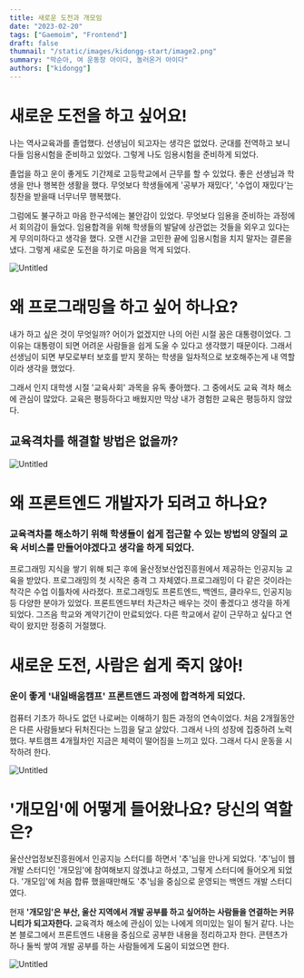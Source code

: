 ```yaml
---
title: 새로운 도전과 개모임
date: "2023-02-20"
tags: ["Gaemoim", "Frontend"]
draft: false
thumnail: "/static/images/kidongg-start/image2.png"
summary: "막순아, 여 운동장 아이다, 놀러온거 아이다"
authors: ["kidongg"]
---
```


# 새로운 도전을 하고 싶어요!

나는 역사교육과를 졸업했다. 선생님이 되고자는 생각은 없었다. 군대를 전역하고 보니 다들 임용시험을 준비하고 있었다. 그렇게 나도 임용시험을 준비하게 되었다.

졸업을 하고 운이 좋게도 기간제로 고등학교에서 근무를 할 수 있었다. 좋은 선생님과 학생을 만나 행복한 생활을 했다. 무엇보다 학생들에게 '공부가 재밌다', '수업이 재밌다'는 칭찬을 받을때 너무너무 행복했다.

그럼에도 불구하고 마음 한구석에는 불안감이 있었다. 무엇보다 임용을 준비하는 과정에서 회의감이 들었다. 임용합격을 위해 학생들의 발달에 상관없는 것들을 외우고 있다는게 무의미하다고 생각을 했다. 오랜 시간을 고민한 끝에 임용시험을 치지 말자는 결론을 냈다. 그렇게 새로운 도전을 하기로 마음을 먹게 되었다.

![Untitled](/static/images/kidongg-start/image3.png)

# 왜 프로그래밍을 하고 싶어 하나요?

내가 하고 싶은 것이 무엇일까? 어이가 없겠지만 나의 어린 시절 꿈은 대통령이었다. 그 이유는 대통령이 되면 어려운 사람들을 쉽게 도울 수 있다고 생각했기 때문이다. 그래서 선생님이 되면 부모로부터 보호를 받지 못하는 학생을 일차적으로 보호해주는게 내 역할이라 생각을 했었다.

그래서 인지 대학생 시절 '교육사회' 과목을 유독 좋아했다. 그 중에서도 교육 격차 해소에 관심이 많았다. 교육은 평등하다고 배웠지만 막상 내가 경험한 교육은 평등하지 않았다.

## 교육격차를 해결할 방법은 없을까?

![Untitled](/static/images/kidongg-start/image1.png)

# 왜 프론트엔드 개발자가 되려고 하나요?

### 교육격차를 해소하기 위해 학생들이 쉽게 접근할 수 있는 방법의 양질의 교육 서비스를 만들어야겠다고 생각을 하게 되었다.

프로그래밍 지식을 쌓기 위해 퇴근 후에 울산정보산업진흥원에서 제공하는 인공지능 교육을 받았다. 프로그래밍의 첫 시작은 충격 그 자체였다.프로그래밍이 다 같은 것이라는 착각은 수업 이틀차에 사라졌다. 프로그래밍도 프론트엔드, 백엔드, 클라우드, 인공지능 등 다양한 분야가 있었다. 프론트엔드부터 차근차근 배우는 것이 좋겠다고 생각을 하게 되었다. 그즈음 학교와 계약기간이 만료되었다. 다른 학교에서 같이 근무하고 싶다고 연락이 왔지만 정중히 거절했다.

# 새로운 도전, 사람은 쉽게 죽지 않아!

### 운이 좋게 '내일배움캠프' 프론트앤드 과정에 합격하게 되었다.

컴퓨터 기초가 하나도 없던 나로써는 이해하기 힘든 과정의 연속이었다. 처음 2개월동안은 다른 사람들보다 뒤처진다는 느낌을 달고 살았다. 그래서 나의 성장에 집중하려 노력했다. 부트캠프 4개월차인 지금은 체력이 떨어짐을 느끼고 있다. 그래서 다시 운동을 시작하려 한다.

![Untitled](/static/images/kidongg-start/image5.png)

# '개모임'에 어떻게 들어왔나요? 당신의 역할은?

울산산업정보진흥원에서 인공지능 스터디를 하면서 '추'님을 만나게 되었다. '추'님이 웹 개발 스터디인 '개모임'에 참여해보지 않겠냐고 하셨고, 그렇게 스터디에 들어오게 되었다. '개모임'에 처음 합류 했을때만해도 '추'님을 중심으로 운영되는 백엔드 개발 스터디였다.

현재 **'개모임'은 부산, 울산 지역에서 개발 공부를 하고 싶어하는 사람들을 연결하는 커뮤니티가 되고자한다.** 교육격차 해소에 관심이 있는 나에게 의미있는 일이 될거 같다. 나는 본 블로그에서 프론트엔드 내용을 중심으로 공부한 내용을 정리하고자 한다. 콘텐츠가 하나 둘씩 쌓여 개발 공부를 하는 사람들에게 도움이 되었으면 한다.

![Untitled](/static/images/kidongg-start/image6.png)
